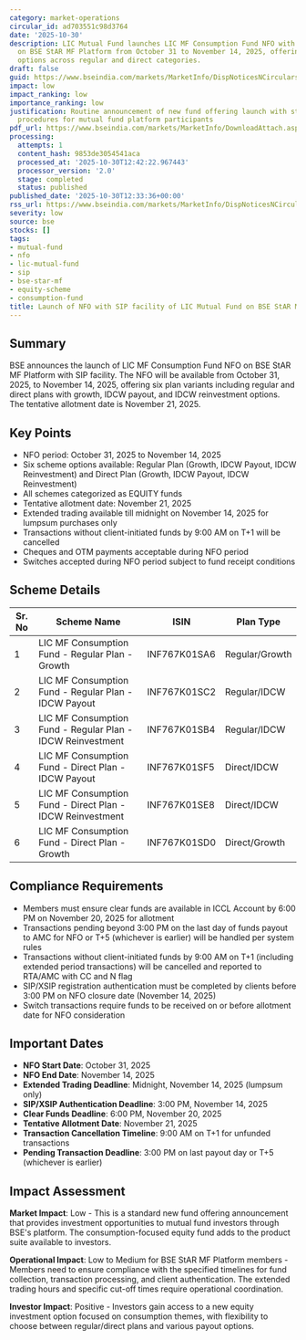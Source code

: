 ```yaml
---
category: market-operations
circular_id: ad703551c98d3764
date: '2025-10-30'
description: LIC Mutual Fund launches LIC MF Consumption Fund NFO with SIP facility
  on BSE StAR MF Platform from October 31 to November 14, 2025, offering six plan
  options across regular and direct categories.
draft: false
guid: https://www.bseindia.com/markets/MarketInfo/DispNoticesNCirculars.aspx?Noticeid={838493D9-D630-4CEA-886D-F91013AAC50C}&noticeno=20251030-26&dt=10/30/2025&icount=26&totcount=26&flag=0
impact: low
impact_ranking: low
importance_ranking: low
justification: Routine announcement of new fund offering launch with standard operational
  procedures for mutual fund platform participants
pdf_url: https://www.bseindia.com/markets/MarketInfo/DownloadAttach.aspx?id=20251030-26&attachedId=
processing:
  attempts: 1
  content_hash: 9853de3054541aca
  processed_at: '2025-10-30T12:42:22.967443'
  processor_version: '2.0'
  stage: completed
  status: published
published_date: '2025-10-30T12:33:36+00:00'
rss_url: https://www.bseindia.com/markets/MarketInfo/DispNoticesNCirculars.aspx?Noticeid={838493D9-D630-4CEA-886D-F91013AAC50C}&noticeno=20251030-26&dt=10/30/2025&icount=26&totcount=26&flag=0
severity: low
source: bse
stocks: []
tags:
- mutual-fund
- nfo
- lic-mutual-fund
- sip
- bse-star-mf
- equity-scheme
- consumption-fund
title: Launch of NFO with SIP facility of LIC Mutual Fund on BSE StAR MF Platform
---
```


## Summary

BSE announces the launch of LIC MF Consumption Fund NFO on BSE StAR MF Platform with SIP facility. The NFO will be available from October 31, 2025, to November 14, 2025, offering six plan variants including regular and direct plans with growth, IDCW payout, and IDCW reinvestment options. The tentative allotment date is November 21, 2025.

## Key Points

- NFO period: October 31, 2025 to November 14, 2025
- Six scheme options available: Regular Plan (Growth, IDCW Payout, IDCW Reinvestment) and Direct Plan (Growth, IDCW Payout, IDCW Reinvestment)
- All schemes categorized as EQUITY funds
- Tentative allotment date: November 21, 2025
- Extended trading available till midnight on November 14, 2025 for lumpsum purchases only
- Transactions without client-initiated funds by 9:00 AM on T+1 will be cancelled
- Cheques and OTM payments acceptable during NFO period
- Switches accepted during NFO period subject to fund receipt conditions

## Scheme Details

| Sr. No | Scheme Name | ISIN | Plan Type |
|--------|-------------|------|----------|
| 1 | LIC MF Consumption Fund - Regular Plan - Growth | INF767K01SA6 | Regular/Growth |
| 2 | LIC MF Consumption Fund - Regular Plan - IDCW Payout | INF767K01SC2 | Regular/IDCW |
| 3 | LIC MF Consumption Fund - Regular Plan - IDCW Reinvestment | INF767K01SB4 | Regular/IDCW |
| 4 | LIC MF Consumption Fund - Direct Plan - IDCW Payout | INF767K01SF5 | Direct/IDCW |
| 5 | LIC MF Consumption Fund - Direct Plan - IDCW Reinvestment | INF767K01SE8 | Direct/IDCW |
| 6 | LIC MF Consumption Fund - Direct Plan - Growth | INF767K01SD0 | Direct/Growth |

## Compliance Requirements

- Members must ensure clear funds are available in ICCL Account by 6:00 PM on November 20, 2025 for allotment
- Transactions pending beyond 3:00 PM on the last day of funds payout to AMC for NFO or T+5 (whichever is earlier) will be handled per system rules
- Transactions without client-initiated funds by 9:00 AM on T+1 (including extended period transactions) will be cancelled and reported to RTA/AMC with CC and N flag
- SIP/XSIP registration authentication must be completed by clients before 3:00 PM on NFO closure date (November 14, 2025)
- Switch transactions require funds to be received on or before allotment date for NFO consideration

## Important Dates

- **NFO Start Date**: October 31, 2025
- **NFO End Date**: November 14, 2025
- **Extended Trading Deadline**: Midnight, November 14, 2025 (lumpsum only)
- **SIP/XSIP Authentication Deadline**: 3:00 PM, November 14, 2025
- **Clear Funds Deadline**: 6:00 PM, November 20, 2025
- **Tentative Allotment Date**: November 21, 2025
- **Transaction Cancellation Timeline**: 9:00 AM on T+1 for unfunded transactions
- **Pending Transaction Deadline**: 3:00 PM on last payout day or T+5 (whichever is earlier)

## Impact Assessment

**Market Impact**: Low - This is a standard new fund offering announcement that provides investment opportunities to mutual fund investors through BSE's platform. The consumption-focused equity fund adds to the product suite available to investors.

**Operational Impact**: Low to Medium for BSE StAR MF Platform members - Members need to ensure compliance with the specified timelines for fund collection, transaction processing, and client authentication. The extended trading hours and specific cut-off times require operational coordination.

**Investor Impact**: Positive - Investors gain access to a new equity investment option focused on consumption themes, with flexibility to choose between regular/direct plans and various payout options.